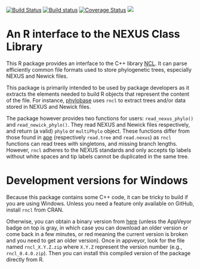 [![Build Status](https://travis-ci.org/fmichonneau/rncl.svg)](https://travis-ci.org/fmichonneau/rncl)
[![Build status](https://ci.appveyor.com/api/projects/status/bfcjqt83esp0nnak)](https://ci.appveyor.com/project/fmichonneau/rncl)
[![Coverage Status](https://coveralls.io/repos/fmichonneau/rncl/badge.svg)](https://coveralls.io/r/fmichonneau/rncl)
![](http://cranlogs.r-pkg.org/badges/rncl)

# An R interface to the NEXUS Class Library

This R package provides an interface to the C++ library
[NCL](http://phylo.bio.ku.edu/ncldocs/v2.1/funcdocs/index.html). It can parse
efficiently common file formats used to store phylogenetic trees, especially
NEXUS and Newick files.

This package is primarily intended to be used by package developers as it
extracts the elements needed to build R objects that represent the content of
the file. For instance, [phylobase](https://github.com/fmichonneau/phylobase)
uses `rncl` to extract trees and/or data stored in NEXUS and Newick files.

The package however provides two functions for users: `read_nexus_phylo()` and
`read_newick_phylo()`. They read NEXUS and Newick files respectively, and return
(a valid) `phylo` or `multiPhylo` object. These functions differ from those
found in [ape](http://cran.r-project.org/package=ape) (respectively `read.tree`
and `read.nexus`) as `rncl` functions can read trees with singletons, and
missing branch lengths. However, `rncl` adheres to the NEXUS standards and only
accepts tip labels without white spaces and tip labels cannot be duplicated in
the same tree.


# Development versions for Windows

Because this package contains some C++ code, it can be tricky to build if you
are using Windows. Unless you need a feature only available on GitHub, install
`rncl` from CRAN.

Otherwise, you can obtain a binary version from
[here](https://ci.appveyor.com/project/fmichonneau/rncl/build/artifacts) (unless
the AppVeyor badge on top is gray, in which case you can download an older
version or come back in a few minutes, or red meaning the current version is
broken and you need to get an older version). Once in appveyor, look for the
file named `rncl_X.Y.Z.zip` where `X.Y.Z` represent the version number (e.g.,
`rncl_0.4.0.zip`). Then you can install this compiled version of the package
directly from R.
